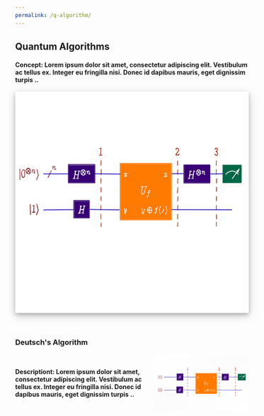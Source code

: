 ```yaml
---
permalink: /q-algorithm/
---
```


<link rel="stylesheet" href="https://www.w3schools.com/w3css/4/w3.css">
<link href="/assets/css/areas.css" rel="stylesheet" type="text/css">
<link rel="stylesheet" href="http://netdna.bootstrapcdn.com/font-awesome/4.7.0/css/font-awesome.min.css">
<link rel="stylesheet" href="http://netdna.bootstrapcdn.com/bootstrap/3.3.7/css/bootstrap.min.css">
<link href="http://www.jqueryscript.net/css/jquerysctipttop.css" rel="stylesheet" type="text/css">
<script src="https://cdn.mathjax.org/mathjax/latest/MathJax.js?config=TeX-AMS-MML_HTMLorMML" type="text/javascript"></script>
<style>
.column {
  float: left;
  width: 50%;
  padding: 5px;
}

.row::after {
  content: "";
  clear: both;
  display: table;
}

.img_post {
  vertical-align: middle;
  display: table-cell;
}
span {
  vertical-align: middle;
  display: table-cell;
}
</style>
<!-- Header -->


<div class="w3-container w3-padding-32" id="projects" style="width: 55vw;">
    <h2 class="w3-border-bottom w3-border-light-grey w3-padding-16">Quantum Algorithms</h2>
    <h4>Concept: Lorem ipsum dolor sit amet, consectetur adipiscing elit. Vestibulum ac tellus ex. Integer eu fringilla nisi. Donec id dapibus mauris, eget dignissim turpis ..</h4>
</div>


<header class="w3-display-container w3-content w3-wide" id="home" style="width: 55vw;">	
  <img class="w3-image" src="/assets/front-page/q_algorithms.png" alt="FSQC" width="100%" height="500" style="background-color: white;box-shadow: 0 4px 8px 0 rgba(0, 0, 0, 0.2), 0 6px 20px 0 rgba(0, 0, 0, 0.19);display: block;margin-left: auto;margin-right: auto;">

</header>

<div class="w3-container w3-padding-32" id="post" style="width: 55vw;">
    <h3 class="w3-border-bottom w3-border-light-grey w3-padding-16">Deutsch's Algorithm</h3>
  <div class="w3-container w3-padding-32"  style="display:table" onclick="location.href=' https://fullstackquantumcomputation.tech/blog/deutsch-algorithm/';" style="cursor: pointer;">
   <span> <h4>Descriptiont: Lorem ipsum dolor sit amet, consectetur adipiscing elit. Vestibulum ac tellus ex. Integer eu fringilla nisi. Donec id dapibus mauris, eget dignissim turpis ..</h4></span>
    <span><img src="/assets/front-page/deutsch_img.png" /></span>
   
   </div>
</div>







<!-- End page content -->



